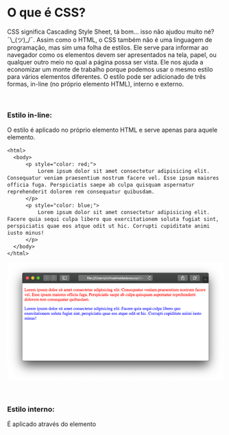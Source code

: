# O que é CSS?
  
  
CSS significa Cascading Style Sheet, tá bom… isso não ajudou muito né?  ¯\\\_(ツ)\_/¯.
Assim como o HTML, o CSS também não é uma linguagem de programação, mas sim uma folha de estilos. Ele serve para informar ao navegador como os elementos devem ser apresentados na tela, papel, ou qualquer outro meio no qual a página possa ser vista. Ele nos ajuda a economizar um monte de trabalho porque podemos usar o mesmo estilo para vários elementos diferentes.
O estilo pode ser adicionado de três formas, in-line (no próprio elemento HTML), interno e externo.
  
  
&nbsp;
  
  
### Estilo in-line:
O estilo é aplicado no próprio elemento HTML e serve apenas para aquele elemento. 

```
<html>
  <body>
      <p style="color: red;">
          Lorem ipsum dolor sit amet consectetur adipisicing elit. Consequatur veniam praesentium nostrum facere vel. Esse ipsum maiores officia fuga. Perspiciatis saepe ab culpa quisquam aspernatur reprehenderit dolorem rem consequatur quibusdam.
      </p>
      <p style="color: blue;">
          Lorem ipsum dolor sit amet consectetur adipisicing elit. Facere quia sequi culpa libero quo exercitationem soluta fugiat sint, perspiciatis quae eos atque odit ut hic. Corrupti cupiditate animi iusto minus!
      </p>
  </body>
</html>
```
  
  
![Estilo inline](imagens/estilo_inline.png)
  
  
&nbsp;
  
  
### Estilo interno:
É aplicado através do elemento <style> dentro da página HTML.
  
```
<html>
  <head>
      <style>
          p{ color: green; }
      </style>
  </head>
  <body>
      <p>
          Lorem ipsum dolor sit amet consectetur adipisicing elit. Consequatur veniam praesentium nostrum facere vel. Esse ipsum maiores officia fuga. Perspiciatis saepe ab culpa quisquam aspernatur reprehenderit dolorem rem consequatur quibusdam.
      </p>
  </body>
</html>
```
  
  
![Estilo interno](imagens/estilo_interno.png)
  
  
Particularmente não recomendo aplicar estilos in-line e interno, porque conforme as páginas crescem se torna muito difícil dar manutenção neste tipo de código.
  
  
&nbsp;
  
  
### Estilo externo:
Para utilizarmos um arquivo CSS externo basta inserir elemento \<link\> dentro de \<head\> e no atributo rel informamos o valor “stylesheet” ou seja, uma folha de estilos. Não confunda o elemento \<link\> com as âncoras \<a\> que falamos agora a pouco.
Para finalizar, basta atribuir ao atributo href a localização do arquivo CSS.

```
<html>
  <head>
      <link rel="stylesheet" href="style.css">
  </head>
</html>
```
  
  
&nbsp;
  
  
## Anatomia do seletor CSS
  
  
![Seletor CSS](imagens/anatomia_do_seletor.png)
  
  
### Seletores (Selector):
Os seletores servem para selecionar os elementos HTML que queremos aplicar um estilo, existem diferentes tipos de seletores, por hora, veremos apenas três deles, seletor de elemento, ID e de classe.
  
  
| Nome do Seletor      | O que ele seleciona                         |
| ----                 | ------                                      |
| Seletor de elemento  | Seleciona todos os elementos HTML da página | 
| Seletor de ID        | Seleciona um elemento específico através do seu atributo id. O ID é aplicado através do uso da hashtag # no arquivo CSS |
| Seletor de classe    | Aplica o estilo a todos os elementos que utilizem a classe. A classe é aplicada com o uso do ponto . no arquivo CSS |
  
  
Um seletor pode conter várias propriedades, cada uma deve ser separada por um ponto e vírgula “;” o navegador não faz distinção se as propriedades forem escritas na mesma linha ou em linhas diferentes desde que cada uma seja separada por um ponto e vírgula. O que delimita o início e o final do seletor são as chaves “{ }”.

```
<style>
  #paragrafo{
      color: red;
      font-size: 1em;
  }
</style>
```

É o mesmo que:

```
<style>
  #paragrafo{color: red;font-size: 1em;}
</style>
```
  
  
&nbsp;
  
  
### Propriedade (Property):
Especifica qual propriedade do elemento HTML selecionado queremos aplicar um estilo, no exemplo acima a propriedade que está sendo alterada é a cor da fonte color e o tamanho dela font-size. 
  
  
&nbsp;
  
  
### Valor (Property Value):
É o valor que queremos aplicar a propriedade, neste caso queremos que a cor da fonte seja vermelha, por tanto, o valor deve der red (vermelho em inglês).
  
  
A propriedade e o valor são separados por dois pontos “:”  

```
<style>
color: red;
</style>
```
  
  
É possível selecionar vários elementos HTML de uma só vez, para isso basta separar os seletores com uma vírgula

```
<style>
  #sessao1,#sessao2{
      color: red;
  }
</style>
```
  
  
&nbsp;
  
  

## Criando arquivo CSS
  
  
Para criarmos um arquivo CSS basta clicar em File/Save as… e salvar o arquivo com uma extensão .CSS
  
  

[< Retornar à página principal](../README.md)
  
  
[Ir para a próxima página >](9-Aplicando-estilo-com-CSS.md)
